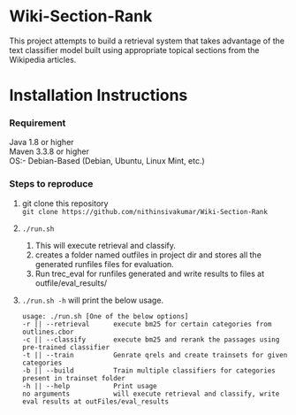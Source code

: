# Wiki-Section-Rank
This project attempts to build a retrieval system that takes advantage of the text classifier model built using appropriate topical sections from the Wikipedia articles.

# Installation Instructions

### Requirement
Java 1.8 or higher\
Maven 3.3.8 or higher\
OS:- Debian-Based (Debian, Ubuntu, Linux Mint, etc.)

### Steps to reproduce
1. git clone this repository\
``` git clone https://github.com/nithinsivakumar/Wiki-Section-Rank ```
2. ``` ./run.sh ``` 
    1. This will execute retrieval and classify.
    2. creates a folder named outfiles in project dir and stores all the generated runfiles files for evaluation.
    3. Run trec_eval for runfiles generated and write results to files at outfile/eval_results/
3. ``` ./run.sh -h ``` will print the below usage.
  
   ```
   usage: ./run.sh [One of the below options]
   -r || --retrieval      execute bm25 for certain categories from outlines.cbor
   -c || --classify       execute bm25 and rerank the passages using pre-trained classifier
   -t || --train          Genrate qrels and create trainsets for given categories
   -b || --build          Train multiple classifiers for categories present in trainset folder
   -h || --help           Print usage
   no arguments           will execute retrieval and classify, write eval results at outFiles/eval_results
   ```
